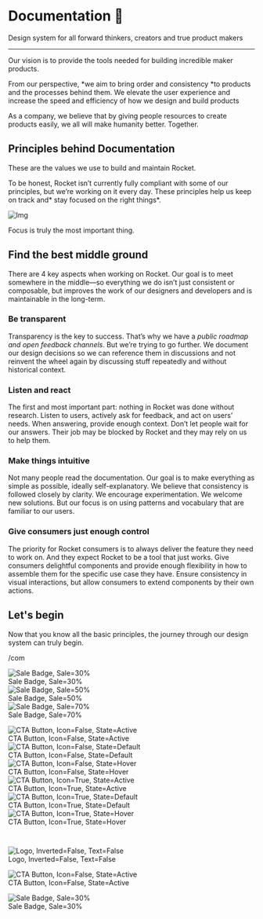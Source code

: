 
# Documentation 🚀

Design system for all forward thinkers, creators and true product makers

---

Our vision is to provide the tools needed for building incredible maker products.

From our perspective, *we aim to bring order and consistency *to products and the processes behind them. We elevate the user experience and increase the speed and efficiency of how we design and build products

As a company, we believe that by giving people resources to create products easily, we all will make humanity better. Together.

## Principles behind Documentation

These are the values we use to build and maintain Rocket.

To be honest, Rocket isn’t currently fully compliant with some of our principles, but we’re working on it every day. These principles help us keep on track and* stay focused on the right things*.

![Img](https://studio-assets.supernova.io/design-systems/14533/9289758a-6300-472a-bbc6-a57098081abf.jpeg)

Focus is truly the most important thing.

## Find the best middle ground

There are 4 key aspects when working on Rocket. Our goal is to meet somewhere in the middle—so everything we do isn’t just consistent or composable, but improves the work of our designers and developers and is maintainable in the long-term.

### Be transparent

Transparency is the key to success. That’s why we have a *public roadmap and open feedback channels*. But we’re trying to go further. We document our design decisions so we can reference them in discussions and not reinvent the wheel again by discussing stuff repeatedly and without historical context.

### Listen and react

The first and most important part: nothing in Rocket was done without research. Listen to users, actively ask for feedback, and act on users’ needs. When answering, provide enough context. Don’t let people wait for our answers. Their job may be blocked by Rocket and they may rely on us to help them.

### Make things intuitive

Not many people read the documentation. Our goal is to make everything as simple as possible, ideally self-explanatory. We believe that consistency is followed closely by clarity. We encourage experimentation. We welcome new solutions. But our focus is on using patterns and vocabulary that are familiar to our users.

### Give consumers just enough control

The priority for Rocket consumers is to always deliver the feature they need to work on. And they expect Rocket to be a tool that just works. Give consumers delightful components and provide enough flexibility in how to assemble them for the specific use case they have. Ensure consistency in visual interactions, but allow consumers to extend components by their own actions.

## Let's begin

Now that you know all the basic principles, the journey through our design system can truly begin.

/com

  
![Sale Badge, Sale=30%](https://studio-assets.supernova.io/design-systems/14533/afd8d767-d6ae-4123-b5f5-8f6a72a57204.png)  
Sale Badge, Sale=30%  
![Sale Badge, Sale=50%](https://studio-assets.supernova.io/design-systems/14533/a84efc55-636a-4bcd-9ad8-97fb0b630589.png)  
Sale Badge, Sale=50%  
![Sale Badge, Sale=70%](https://studio-assets.supernova.io/design-systems/14533/30683db4-9969-46f2-a226-5f452581805e.png)  
Sale Badge, Sale=70%  


  
![CTA Button, Icon=False, State=Active](https://studio-assets.supernova.io/design-systems/14533/9147ee08-cbdb-4563-aaea-831459442233.png)  
CTA Button, Icon=False, State=Active  
![CTA Button, Icon=False, State=Default](https://studio-assets.supernova.io/design-systems/14533/69285e1c-1b00-4eee-bb6f-5799f3ae19d3.png)  
CTA Button, Icon=False, State=Default  
![CTA Button, Icon=False, State=Hover](https://studio-assets.supernova.io/design-systems/14533/8d2c5701-10a1-4f59-9f68-ef5c6a84c76f.png)  
CTA Button, Icon=False, State=Hover  
![CTA Button, Icon=True, State=Active](https://studio-assets.supernova.io/design-systems/14533/d459c292-9278-48a8-a778-a6217ad4ef81.png)  
CTA Button, Icon=True, State=Active  
![CTA Button, Icon=True, State=Default](https://studio-assets.supernova.io/design-systems/14533/a681a7e4-21da-4287-b9c3-f835a7393dc8.png)  
CTA Button, Icon=True, State=Default  
![CTA Button, Icon=True, State=Hover](https://studio-assets.supernova.io/design-systems/14533/42bd2c79-dfa7-4cb8-b99c-77add7d58f64.png)  
CTA Button, Icon=True, State=Hover  


```javascript  
  
```

  
![Logo, Inverted=False, Text=False](https://studio-assets.supernova.io/design-systems/14533/fda274c4-d6ca-4279-a084-c587838f6a91.png)  
Logo, Inverted=False, Text=False  


  
  


  
![CTA Button, Icon=False, State=Active](https://studio-assets.supernova.io/design-systems/14533/9147ee08-cbdb-4563-aaea-831459442233.png)  
CTA Button, Icon=False, State=Active  


  
![Sale Badge, Sale=30%](https://studio-assets.supernova.io/design-systems/14533/afd8d767-d6ae-4123-b5f5-8f6a72a57204.png)  
Sale Badge, Sale=30%  
